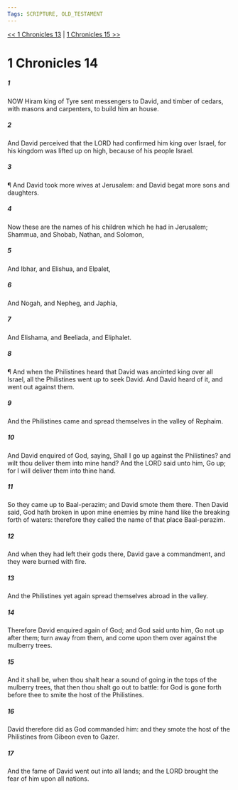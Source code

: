 ```yaml
---
Tags: SCRIPTURE, OLD_TESTAMENT
---
```


[<< 1 Chronicles 13](OLD_TESTAMENT/13_1_Chronicles/1_Chronicles_13.md) | [1 Chronicles 15 >>](OLD_TESTAMENT/13_1_Chronicles/1_Chronicles_15.md)

# 1 Chronicles 14

##### 1
 NOW Hiram king of Tyre sent messengers to David, and timber of cedars, with masons and carpenters, to build him an house.
##### 2
 And David perceived that the LORD had confirmed him king over Israel, for his kingdom was lifted up on high, because of his people Israel.
##### 3
 ¶ And David took more wives at Jerusalem: and David begat more sons and daughters.
##### 4
 Now these are the names of his children which he had in Jerusalem; Shammua, and Shobab, Nathan, and Solomon,
##### 5
 And Ibhar, and Elishua, and Elpalet,
##### 6
 And Nogah, and Nepheg, and Japhia,
##### 7
 And Elishama, and Beeliada, and Eliphalet.
##### 8
 ¶ And when the Philistines heard that David was anointed king over all Israel, all the Philistines went up to seek David.  And David heard of it, and went out against them.
##### 9
 And the Philistines came and spread themselves in the valley of Rephaim.
##### 10
 And David enquired of God, saying, Shall I go up against the Philistines?  and wilt thou deliver them into mine hand?  And the LORD said unto him, Go up; for I will deliver them into thine hand.
##### 11
 So they came up to Baal-perazim; and David smote them there.  Then David said, God hath broken in upon mine enemies by mine hand like the breaking forth of waters: therefore they called the name of that place Baal-perazim.
##### 12
 And when they had left their gods there, David gave a commandment, and they were burned with fire.
##### 13
 And the Philistines yet again spread themselves abroad in the valley.
##### 14
 Therefore David enquired again of God; and God said unto him, Go not up after them; turn away from them, and come upon them over against the mulberry trees.
##### 15
 And it shall be, when thou shalt hear a sound of going in the tops of the mulberry trees, that then thou shalt go out to battle: for God is gone forth before thee to smite the host of the Philistines.
##### 16
 David therefore did as God commanded him: and they smote the host of the Philistines from Gibeon even to Gazer.
##### 17
 And the fame of David went out into all lands; and the LORD brought the fear of him upon all nations.
